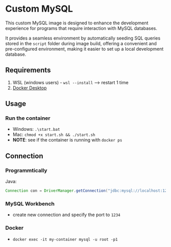 # Custom MySQL
This custom MySQL image is designed to enhance the development experience for programs that require interaction with MySQL databases. 

It provides a seamless environment by automatically seeding SQL queries stored in the `script` folder during image build, offering a convenient and pre-configured environment, making it easier to set up a local development database.

## Requirements

1. WSL (windows users) - `wsl --install` --> restart 1 time
2. [Docker Desktop](https://www.docker.com/products/docker-desktop/)

## Usage

### Run the container
- Windows: `.\start.bat`
- Mac: `chmod +x start.sh && ./start.sh`
-  **NOTE**: see if the container is running with `docker ps`

## Connection

### Programmtically
Java: 
 ```java
 Connection con = DriverManager.getConnection("jdbc:mysql://localhost:1234/<database_name>", "root", "1");
 ```
### MySQL Workbench
- create new connection and specify the port to `1234`

### Docker
- `docker exec -it my-container mysql -u root -p1`
    